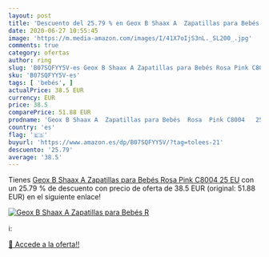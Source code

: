 ```yaml
---
layout: post
title: 'Descuento del 25.79 % en Geox B Shaax A  Zapatillas para Bebés  R'
date: 2020-06-27 10:55:45
image: 'https://m.media-amazon.com/images/I/41X7oIjS3nL._SL200_.jpg'
comments: true
category: ofertas
author: ring
slug: 'B07SQFYY5V-es Geox B Shaax A Zapatillas para Bebés Rosa Pink C8004 25 EU'
sku: 'B07SQFYY5V-es'
tags: [ 'bebés', ]
actualPrice: 38.5 EUR
currency: EUR
price: 38.5
comparePrice: 51.88 EUR
prodname: 'Geox B Shaax A  Zapatillas para Bebés  Rosa  Pink C8004   25 EU'
country: 'es'
flag: '🇪🇸'
buyurl: 'https://www.amazon.es/dp/B07SQFYY5V/?tag=tolees-21'
descuento: '25.79'
average: '38.5'
---
```


Tienes [Geox B Shaax A  Zapatillas para Bebés  Rosa  Pink C8004   25 EU](https://www.amazon.es/dp/B07SQFYY5V/?tag=tolees-21) con un 25.79 % de descuento con precio de oferta de 38.5 EUR (original: 51.88 EUR) en el siguiente enlace!

[![Geox B Shaax A  Zapatillas para Bebés  R](https://m.media-amazon.com/images/I/41X7oIjS3nL._SL200_.jpg)](https://www.amazon.es/dp/B07SQFYY5V/?tag=tolees-21)

ℹ️:


[🛒 Accede a la oferta!!](https://www.amazon.es/dp/B07SQFYY5V/?tag=tolees-21)
